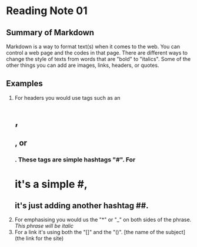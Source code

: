 # Reading Note 01

## Summary of Markdown
Markdown is a way to format text(s) when it comes to the web. You can control a web page and the codes in that page. There are different ways to change the style of texts from words that are "bold" to "italics". Some of the other things you can add are images, links, headers, or quotes.
## Examples
1. For headers you would use tags such as an <h1>, <h2>, or <h3>. These tags are simple hashtags "#". For <h1> it's a simple #, <h2> it's just adding another hashtag ##.
1. For emphasising you would us the "*" or "_" on both sides of the phrase. *This phrase will be italic*
1. For a link it's using both the "[]" and the "()". [the name of the subject](the link for the site)
